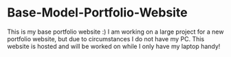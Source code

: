 # Base-Model-Portfolio-Website
This is my base portfolio website :) I am working on a large project for a new portfolio website, but due to circumstances 
I do not have my PC. This website is hosted and will be worked on while I only have my laptop handy!
